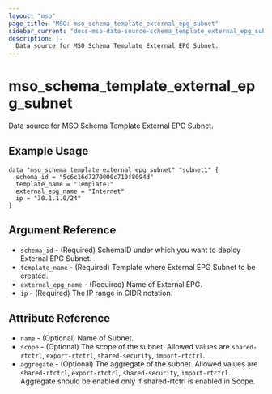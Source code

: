```yaml
---
layout: "mso"
page_title: "MSO: mso_schema_template_external_epg_subnet"
sidebar_current: "docs-mso-data-source-schema_template_external_epg_subnet"
description: |-
  Data source for MSO Schema Template External EPG Subnet.
---
```


# mso_schema_template_external_epg_subnet #

Data source for MSO Schema Template External EPG Subnet.

## Example Usage ##

```hcl
data "mso_schema_template_external_epg_subnet" "subnet1" {
  schema_id = "5c6c16d7270000c710f8094d"
  template_name = "Template1"
  external_epg_name = "Internet"
  ip = "30.1.1.0/24"
}
```

## Argument Reference ##

* `schema_id` - (Required) SchemaID under which you want to deploy External EPG Subnet.
* `template_name` - (Required) Template where External EPG Subnet to be created.
* `external_epg_name` - (Required) Name of External EPG.
* `ip` - (Required) The IP range in CIDR notation.

## Attribute Reference ##

* `name` - (Optional) Name of Subnet.
* `scope` - (Optional) The scope of the subnet. Allowed values are `shared-rtctrl`, `export-rtctrl`, `shared-security`, `import-rtctrl`.
* `aggregate` - (Optional) The aggregate of the subnet. Allowed values are `shared-rtctrl`, `export-rtctrl`, `shared-security`, `import-rtctrl`. Aggregate should be enabled only if shared-rtctrl is enabled in Scope.
